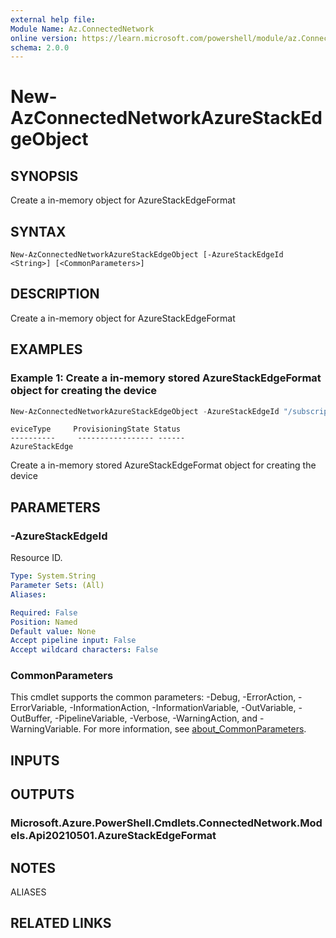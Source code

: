 ```yaml
---
external help file:
Module Name: Az.ConnectedNetwork
online version: https://learn.microsoft.com/powershell/module/az.ConnectedNetwork/new-AzConnectedNetworkAzureStackEdgeObject
schema: 2.0.0
---
```


# New-AzConnectedNetworkAzureStackEdgeObject

## SYNOPSIS
Create a in-memory object for AzureStackEdgeFormat

## SYNTAX

```
New-AzConnectedNetworkAzureStackEdgeObject [-AzureStackEdgeId <String>] [<CommonParameters>]
```

## DESCRIPTION
Create a in-memory object for AzureStackEdgeFormat

## EXAMPLES

### Example 1: Create a in-memory stored AzureStackEdgeFormat object for creating the device
```powershell
New-AzConnectedNetworkAzureStackEdgeObject -AzureStackEdgeId "/subscriptions/xxxxx-00000-xxxxx-00000/resourcegroups/myResources/providers/Microsoft.DataBoxEdge/dataBoxEdgeDevices/myAse1"
```

```output
eviceType     ProvisioningState Status
----------     ----------------- ------
AzureStackEdge
```

Create a in-memory stored AzureStackEdgeFormat object for creating the device

## PARAMETERS

### -AzureStackEdgeId
Resource ID.

```yaml
Type: System.String
Parameter Sets: (All)
Aliases:

Required: False
Position: Named
Default value: None
Accept pipeline input: False
Accept wildcard characters: False
```

### CommonParameters
This cmdlet supports the common parameters: -Debug, -ErrorAction, -ErrorVariable, -InformationAction, -InformationVariable, -OutVariable, -OutBuffer, -PipelineVariable, -Verbose, -WarningAction, and -WarningVariable. For more information, see [about_CommonParameters](http://go.microsoft.com/fwlink/?LinkID=113216).

## INPUTS

## OUTPUTS

### Microsoft.Azure.PowerShell.Cmdlets.ConnectedNetwork.Models.Api20210501.AzureStackEdgeFormat

## NOTES

ALIASES

## RELATED LINKS

